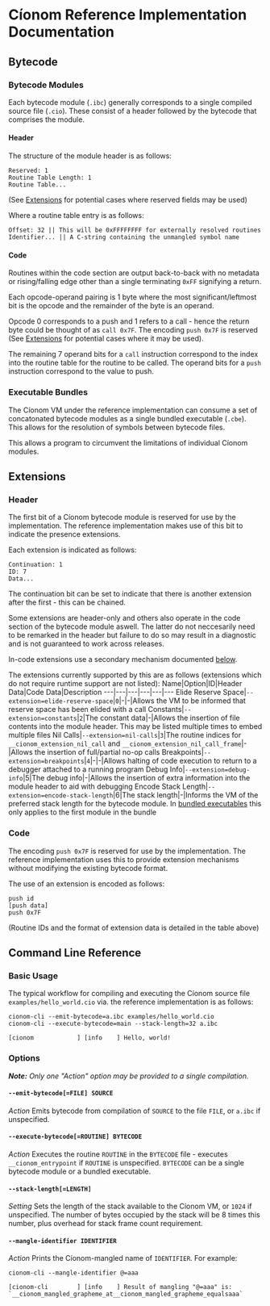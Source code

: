 # Cíonom Reference Implementation Documentation

## Bytecode

### Bytecode Modules
Each bytecode module (`.ibc`) generally corresponds to a single compiled source file (`.cio`). These consist of a header followed by the bytecode that comprises the module.

#### **Header**
The structure of the module header is as follows:
```
Reserved: 1
Routine Table Length: 1
Routine Table...
```
(See [Extensions](#Extensions) for potential cases where reserved fields may be used)

Where a routine table entry is as follows:
```
Offset: 32 || This will be 0xFFFFFFFF for externally resolved routines
Identifier... || A C-string containing the unmangled symbol name
```

#### **Code**
Routines within the code section are output back-to-back with no metadata or rising/falling edge other than a single terminating `0xFF` signifying a return.

Each opcode-operand pairing is 1 byte where the most significant/leftmost bit is the opcode and the remainder of the byte is an operand.

Opcode 0 corresponds to a push and 1 refers to a call - hence the return byte could be thought of as `call 0x7F`. The encoding `push 0x7F` is reserved (See [Extensions](#Extensions) for potential cases where it may be used).

The remaining 7 operand bits for a `call` instruction correspond to the index into the routine table for the routine to be called.
The operand bits for a `push` instruction correspond to the value to push.

### Executable Bundles

The Cíonom VM under the reference implementation can consume a set of concatonated bytecode modules as a single bundled executable (`.cbe`). This allows for the resolution of symbols between bytecode files.

This allows a program to circumvent the limitations of individual Cíonom modules.

## Extensions

### Header
The first bit of a Cíonom bytecode module is reserved for use by the implementation. The reference implementation makes use of this bit to indicate the presence extensions.

Each extension is indicated as follows:

```
Continuation: 1
ID: 7
Data...
```

The continuation bit can be set to indicate that there is another extension after the first - this can be chained.

Some extensions are header-only and others also operate in the code section of the bytecode module aswell. The latter do not neccesarily need to be remarked in the header but failure to do so may result in a diagnostic and is not guaranteed to work across releases.

In-code extensions use a secondary mechanism documented [below](#Code).

The extensions currently supported by this are as follows (extensions which do not require runtime support are not listed):
Name|Option|ID|Header Data|Code Data|Description
---|---|---|---|---|---
Elide Reserve Space|`--extension=elide-reserve-space`|`0`|-|-|Allows the VM to be informed that reserve space has been elided with a call
Constants|`--extension=constants`|`2`|The constant data|-|Allows the insertion of file contents into the module header. This may be listed multiple times to embed multiple files
Nil Calls|`--extension=nil-calls`|`3`|The routine indices for `__cionom_extension_nil_call` and `__cionom_extension_nil_call_frame`|-|Allows the insertion of full/partial no-op calls
Breakpoints|`--extension=breakpoints`|`4`|-|-|Allows halting of code execution to return to a debugger attached to a running program
Debug Info|`--extension=debug-info`|5|The debug info|-|Allows the insertion of extra information into the module header to aid with debugging
Encode Stack Length|`--extension=encode-stack-length`|6|The stack length|-|Informs the VM of the preferred stack length for the bytecode module. In [bundled executables](#Executable-Bundles) this only applies to the first module in the bundle

### Code
The encoding `push 0x7F` is reserved for use by the implementation. The reference implementation uses this to provide extension mechanisms without modifying the existing bytecode format.

The use of an extension is encoded as follows:
```
push id
[push data]
push 0x7F
```
(Routine IDs and the format of extension data is detailed in the table above)

## Command Line Reference

### Basic Usage

The typical workflow for compiling and executing the Cíonom source file `examples/hello_world.cio` via. the reference implementation is as follows:
```
cionom-cli --emit-bytecode=a.ibc examples/hello_world.cio
cionom-cli --execute-bytecode=main --stack-length=32 a.ibc
```
```
[cionom            ] [info    ] Hello, world!
```

### Options
***Note:** Only one "Action" option may be provided to a single compilation.*

#### `--emit-bytecode[=FILE] SOURCE`
*Action*
Emits bytecode from compilation of `SOURCE` to the file `FILE`, or `a.ibc` if unspecified.

#### `--execute-bytecode[=ROUTINE] BYTECODE`
*Action*
Executes the routine `ROUTINE` in the `BYTECODE` file - executes `__cionom_entrypoint` if `ROUTINE` is unspecified. `BYTECODE` can be a single bytecode module or a bundled executable.

#### `--stack-length[=LENGTH]`
*Setting*
Sets the length of the stack available to the Cíonom VM, or `1024` if unspecified. The number of bytes occupied by the stack will be 8 times this number, plus overhead for stack frame count requirement.

#### `--mangle-identifier IDENTIFIER`
*Action*
Prints the Cíonom-mangled name of `IDENTIFIER`. For example:
```
cionom-cli --mangle-identifier @=aaa
```
```
[cionom-cli        ] [info    ] Result of mangling "@=aaa" is: `__cionom_mangled_grapheme_at__cionom_mangled_grapheme_equalsaaa`
```
